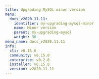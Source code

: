 ```yaml
---
title: Upgrading MySQL minor version
menu:
  docs_v2020.11.11:
    identifier: my-upgrading-mysql-minor
    name: Minor version
    parent: my-upgrading-mysql
    weight: 30
menu_name: docs_v2020.11.11
info:
  cli: v0.15.0
  community: v0.15.0
  enterprise: v0.2.0
  installer: v0.15.0
  version: v2020.11.11
---
```


